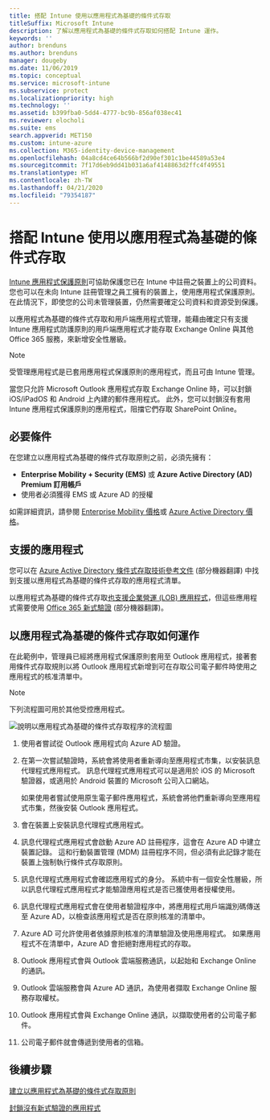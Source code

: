 ```yaml
---
title: 搭配 Intune 使用以應用程式為基礎的條件式存取
titleSuffix: Microsoft Intune
description: 了解以應用程式為基礎的條件式存取如何搭配 Intune 運作。
keywords: ''
author: brenduns
ms.author: brenduns
manager: dougeby
ms.date: 11/06/2019
ms.topic: conceptual
ms.service: microsoft-intune
ms.subservice: protect
ms.localizationpriority: high
ms.technology: ''
ms.assetid: b399fba0-5dd4-4777-bc9b-856af038ec41
ms.reviewer: elocholi
ms.suite: ems
search.appverid: MET150
ms.custom: intune-azure
ms.collection: M365-identity-device-management
ms.openlocfilehash: 04a8cd4ce64b566bf2d90ef301c1be44589a53e4
ms.sourcegitcommit: 7f17d6eb9dd41b031a6af4148863d2ffc4f49551
ms.translationtype: HT
ms.contentlocale: zh-TW
ms.lasthandoff: 04/21/2020
ms.locfileid: "79354187"
---
```

# <a name="app-based-conditional-access-with-intune"></a>搭配 Intune 使用以應用程式為基礎的條件式存取

[Intune 應用程式保護原則](../apps/app-protection-policy.md)可協助保護您已在 Intune 中註冊之裝置上的公司資料。 您也可以在未向 Intune 註冊管理之員工擁有的裝置上，使用應用程式保護原則。 在此情況下，即使您的公司未管理裝置，仍然需要確定公司資料和資源受到保護。

以應用程式為基礎的條件式存取和用戶端應用程式管理，能藉由確定只有支援 Intune 應用程式防護原則的用戶端應用程式才能存取 Exchange Online 與其他 Office 365 服務，來新增安全性層級。

> [!NOTE]
> 受管理應用程式是已套用應用程式保護原則的應用程式，而且可由 Intune 管理。

當您只允許 Microsoft Outlook 應用程式存取 Exchange Online 時，可以封鎖 iOS/iPadOS 和 Android 上內建的郵件應用程式。 此外，您可以封鎖沒有套用 Intune 應用程式保護原則的應用程式，阻擋它們存取 SharePoint Online。

## <a name="prerequisites"></a>必要條件

在您建立以應用程式為基礎的條件式存取原則之前，必須先擁有：

- **Enterprise Mobility + Security (EMS)** 或 **Azure Active Directory (AD) Premium 訂用帳戶**
- 使用者必須獲得 EMS 或 Azure AD 的授權

如需詳細資訊，請參閱 [Enterprise Mobility 價格](https://www.microsoft.com/cloud-platform/enterprise-mobility-pricing)或 [Azure Active Directory 價格](https://azure.microsoft.com/pricing/details/active-directory/)。

## <a name="supported-apps"></a>支援的應用程式

您可以在 [Azure Active Directory 條件式存取技術參考文件](https://docs.microsoft.com/azure/active-directory/active-directory-conditional-access-technical-reference) \(部分機器翻譯\) 中找到支援以應用程式為基礎的條件式存取的應用程式清單。

以應用程式為基礎的條件式存取[也支援企業營運 (LOB) 應用程式](app-modern-authentication-block.md)，但這些應用程式需要使用 [Office 365 新式驗證](https://support.office.com/article/Using-Office-365-modern-authentication-with-Office-clients-776c0036-66fd-41cb-8928-5495c0f9168a) \(部分機器翻譯\)。 

## <a name="how-app-based-conditional-access-works"></a>以應用程式為基礎的條件式存取如何運作

在此範例中，管理員已經將應用程式保護原則套用至 Outlook 應用程式，接著套用條件式存取規則以將 Outlook 應用程式新增到可在存取公司電子郵件時使用之應用程式的核准清單中。

> [!NOTE]
> 下列流程圖可用於其他受控應用程式。

![說明以應用程式為基礎的條件式存取程序的流程圖](./media/app-based-conditional-access-intune/ca-intune-common-ways-3.png)

1. 使用者嘗試從 Outlook 應用程式向 Azure AD 驗證。

2. 在第一次嘗試驗證時，系統會將使用者重新導向至應用程式市集，以安裝訊息代理程式應用程式。 訊息代理程式應用程式可以是適用於 iOS 的 Microsoft 驗證器，或適用於 Android 裝置的 Microsoft 公司入口網站。

   如果使用者嘗試使用原生電子郵件應用程式，系統會將他們重新導向至應用程式市集，然後安裝 Outlook 應用程式。

3. 會在裝置上安裝訊息代理程式應用程式。

4. 訊息代理程式應用程式會啟動 Azure AD 註冊程序，這會在 Azure AD 中建立裝置記錄。 這和行動裝置管理 (MDM) 註冊程序不同，但必須有此記錄才能在裝置上強制執行條件式存取原則。

5. 訊息代理程式應用程式會確認應用程式的身分。 系統中有一個安全性層級，所以訊息代理程式應用程式才能驗證應用程式是否已獲使用者授權使用。

6. 訊息代理程式應用程式會在使用者驗證程序中，將應用程式用戶端識別碼傳送至 Azure AD，以檢查該應用程式是否在原則核准的清單中。

7. Azure AD 可允許使用者依據原則核准的清單驗證及使用應用程式。 如果應用程式不在清單中，Azure AD 會拒絕對應用程式的存取。

8. Outlook 應用程式會與 Outlook 雲端服務通訊，以起始和 Exchange Online 的通訊。

9. Outlook 雲端服務會與 Azure AD 通訊，為使用者擷取 Exchange Online 服務存取權杖。

10. Outlook 應用程式會與 Exchange Online 通訊，以擷取使用者的公司電子郵件。

11. 公司電子郵件就會傳遞到使用者的信箱。

## <a name="next-steps"></a>後續步驟
[建立以應用程式為基礎的條件式存取原則](app-based-conditional-access-intune-create.md)

[封鎖沒有新式驗證的應用程式](app-modern-authentication-block.md)
